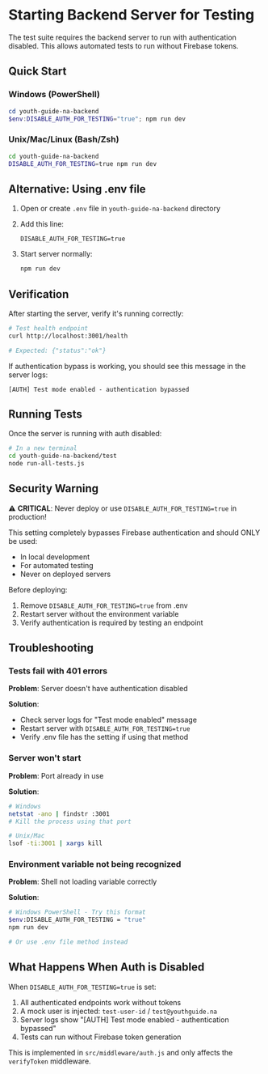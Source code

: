 # Starting Backend Server for Testing

The test suite requires the backend server to run with authentication disabled. This allows automated tests to run without Firebase tokens.

## Quick Start

### Windows (PowerShell)

```powershell
cd youth-guide-na-backend
$env:DISABLE_AUTH_FOR_TESTING="true"; npm run dev
```

### Unix/Mac/Linux (Bash/Zsh)

```bash
cd youth-guide-na-backend
DISABLE_AUTH_FOR_TESTING=true npm run dev
```

## Alternative: Using .env file

1. Open or create `.env` file in `youth-guide-na-backend` directory

2. Add this line:
   ```
   DISABLE_AUTH_FOR_TESTING=true
   ```

3. Start server normally:
   ```bash
   npm run dev
   ```

## Verification

After starting the server, verify it's running correctly:

```bash
# Test health endpoint
curl http://localhost:3001/health

# Expected: {"status":"ok"}
```

If authentication bypass is working, you should see this message in the server logs:
```
[AUTH] Test mode enabled - authentication bypassed
```

## Running Tests

Once the server is running with auth disabled:

```bash
# In a new terminal
cd youth-guide-na-backend/test
node run-all-tests.js
```

## Security Warning

⚠️ **CRITICAL**: Never deploy or use `DISABLE_AUTH_FOR_TESTING=true` in production!

This setting completely bypasses Firebase authentication and should ONLY be used:
- In local development
- For automated testing
- Never on deployed servers

Before deploying:
1. Remove `DISABLE_AUTH_FOR_TESTING=true` from .env
2. Restart server without the environment variable
3. Verify authentication is required by testing an endpoint

## Troubleshooting

### Tests fail with 401 errors

**Problem**: Server doesn't have authentication disabled

**Solution**: 
- Check server logs for "Test mode enabled" message
- Restart server with `DISABLE_AUTH_FOR_TESTING=true`
- Verify .env file has the setting if using that method

### Server won't start

**Problem**: Port already in use

**Solution**:
```bash
# Windows
netstat -ano | findstr :3001
# Kill the process using that port

# Unix/Mac
lsof -ti:3001 | xargs kill
```

### Environment variable not being recognized

**Problem**: Shell not loading variable correctly

**Solution**:
```bash
# Windows PowerShell - Try this format
$env:DISABLE_AUTH_FOR_TESTING = "true"
npm run dev

# Or use .env file method instead
```

## What Happens When Auth is Disabled

When `DISABLE_AUTH_FOR_TESTING=true` is set:

1. All authenticated endpoints work without tokens
2. A mock user is injected: `test-user-id` / `test@youthguide.na`
3. Server logs show "[AUTH] Test mode enabled - authentication bypassed"
4. Tests can run without Firebase token generation

This is implemented in `src/middleware/auth.js` and only affects the `verifyToken` middleware.
